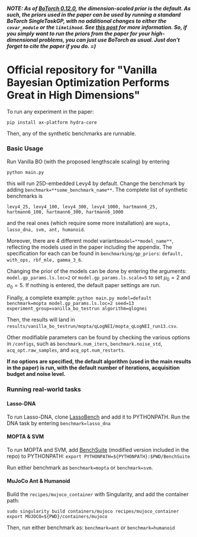 ##### NOTE: As of [BoTorch 0.12.0](https://github.com/pytorch/botorch/releases/tag/v0.12.0), the dimension-scaled prior is the default. As such, the priors used in the paper can be used by running a standard BoTorch SingleTaskGP, with no additional changes to either the `covar_module` or the `likelihood`. See [this post](https://github.com/pytorch/botorch/discussions/2451) for more information. So, if you simply want to run the priors from the paper for your high-dimensional problems, you can just use BoTorch as usual. Just don't forget to cite the paper if you do. =)

# Official repository for "Vanilla Bayesian Optimization Performs Great in High Dimensions"


To run any experiment in the paper:

```pip install ax-platform hydra-core```

Then, any of the synthetic benchmarks are runnable.

### Basic Usage
Run Vanilla BO (with the proposed lengthscale scaling) by entering

```python main.py```

this will run 25D-embedded Levy4 by default. Change the benchmark by adding 
```benchmark=**some_benchmark_name**```. The complete list of synthetic benchmarks is

```levy4_25, levy4_100, levy4_300, levy4_1000, hartmann6_25, hartmann6_100, hartmann6_300, hartmann6_1000```

and the real ones (which require some more installation) are
```mopta, lasso_dna, svm, ant, humanoid```.

Moreover, there are 4 different model variants```model=**model_name**```, reflecting the models used in the paper including the appendix. The specification for each can be found in ```benchmarking/gp_priors```:
```default, with_ops, rbf_mle, gamma_3_6```.

Changing the prior of the models can be done by entering the arguments:
```model.gp_params.ls.loc=2``` or ```model.gp_params.ls.scale=5``` to set $\mu_0=2$ and $\sigma_0 = 5$. If nothing is entered, the default paper settings are run.

Finally, a complete example:
```python main.py model=default benchmark=mopta model.gp_params.ls.loc=2 seed=13 experiment_group=vanilla_bo_testrun algorithm=qlognei```

Then, the results will land in ```results/vanilla_bo_testrun/mopta/qLogNEI/mopta_qLogNEI_run13.csv```.

Other modifiable parameters can be found by checking the various options in ```/configs```, such as ```benchmark.num_iters```, ```benchmark.noise_std```, ```acq_opt.raw_samples```, and ```acq_opt.num_restarts```.


**If no options are specified, the default algorithm (used in the main results in the paper) is run, with the default number of iterations, acquisition budget and noise level.**

### Running real-world tasks
#### Lasso-DNA
To run Lasso-DNA, clone [LassoBench](https://github.com/ksehic/LassoBench) and add it to PYTHONPATH. Run the DNA task by entering 
```benchmark=lasso_dna```

#### MOPTA & SVM
To run MOPTA and SVM, add [BenchSuite](https://arxiv.org/abs/2304.11468) (modified version included in the repo) to PYTHONPATH:
```export PYTHONPATH=${PYTHONPATH}:$PWD/BenchSuite```

 Run either benchmark as
```benchmark=mopta``` or ```benchmark=svm```.

#### MuJoCo Ant & Humanoid
Build the ```recipes/mujoco_container``` with Singularity, and add the container path:

```
sudo singularity build containers/mujoco recipes/mujoco_container
export MUJOCO=${PWD}/containers/mujoco     
```


Then, run either benchmark as:
```benchmark=ant``` or ```benchmark=humanoid```



